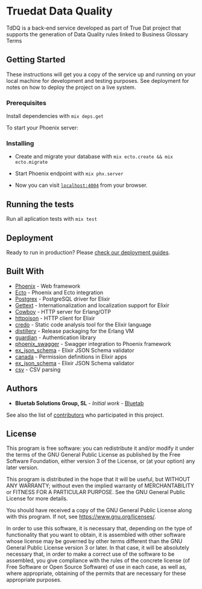 # Truedat Data Quality

TdDQ is a back-end service developed as part of True Dat project that supports the generation of Data Quality rules linked to Business Glossary Terms

## Getting Started

These instructions will get you a copy of the service up and running on your local machine for development and testing purposes. See deployment for notes on how to deploy the project on a live system.

### Prerequisites

Install dependencies with `mix deps.get`

To start your Phoenix server:

### Installing

  * Create and migrate your database with `mix ecto.create && mix ecto.migrate`
  * Start Phoenix endpoint with `mix phx.server`

  * Now you can visit [`localhost:4004`](http://localhost:4004) from your browser.

## Running the tests

Run all aplication tests with `mix test`


## Deployment

Ready to run in production? Please [check our deployment guides](http://www.phoenixframework.org/docs/deployment).

## Built With

* [Phoenix](http://www.phoenixframework.org/) - Web framework
* [Ecto](http://www.phoenixframework.org/) - Phoenix and Ecto integration
* [Postgrex](http://hexdocs.pm/postgrex/) - PostgreSQL driver for Elixir
* [Gettext](https://hexdocs.pm/gettext) - Internationalization and localization support for Elixir
* [Cowboy](https://ninenines.eu) - HTTP server for Erlang/OTP
* [httpoison](https://hex.pm/packages/httpoison) - HTTP client for Elixir
* [credo](http://credo-ci.org/) - Static code analysis tool for the Elixir language
* [distillery](https://github.com/bitwalker/distillery) - Release packaging for the Erlang VM
* [guardian](https://github.com/ueberauth/guardian) - Authentication library
* [phoenix_swagger](https://github.com/xerions/phoenix_swagger) - Swagger integration to Phoenix framework
* [ex_json_schema](https://github.com/jonasschmidt/ex_json_schema) - Elixir JSON Schema validator
* [canada](https://github.com/jarednorman/canada) - Permission definitions in Elixir apps
* [ex_json_schema](https://github.com/jonasschmidt/ex_json_schema) - Elixir JSON Schema validator
* [csv](https://github.com/beatrichartz/csv) - CSV parsing


## Authors

* **Bluetab Solutions Group, SL** - *Initial work* - [Bluetab](http://www.bluetab.net)

See also the list of [contributors](https://github.com/bluetab/td-bg) who participated in this project.

## License

This program is free software: you can redistribute it and/or modify it under the terms of the GNU General Public License as published by the Free Software Foundation, either version 3 of the License, or (at your option) any later version.

This program is distributed in the hope that it will be useful, but WITHOUT ANY WARRANTY; without even the implied warranty of MERCHANTABILITY or FITNESS FOR A PARTICULAR PURPOSE. See the GNU General Public License for more details.

You should have received a copy of the GNU General Public License along with this program. If not, see https://www.gnu.org/licenses/.

In order to use this software, it is necessary that, depending on the type of functionality that you want to obtain, it is assembled with other software whose license may be governed by other terms different than the GNU General Public License version 3 or later. In that case, it will be absolutely necessary that, in order to make a correct use of the software to be assembled, you give compliance with the rules of the concrete license (of Free Software or Open Source Software) of use in each case, as well as, where appropriate, obtaining of the permits that are necessary for these appropriate purposes.
